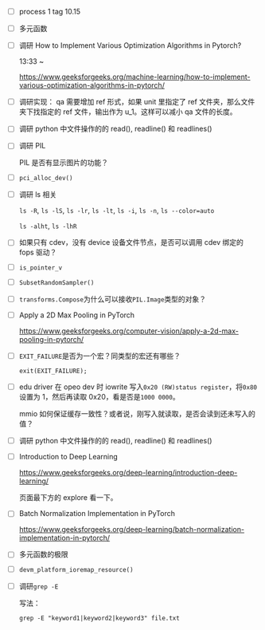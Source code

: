 * [ ] process 1 tag 10.15

* [ ] 多元函数

* [ ] 调研 How to Implement Various Optimization Algorithms in Pytorch?

    13:33 ~ 

    <https://www.geeksforgeeks.org/machine-learning/how-to-implement-various-optimization-algorithms-in-pytorch/>

* [ ] 调研实现： qa 需要增加 ref 形式，如果 unit 里指定了 ref 文件夹，那么文件夹下找指定的 ref 文件，输出作为 u_1。这样可以减小 qa 文件的长度。

* [ ] 调研 python 中文件操作的的 read(), readline() 和 readlines()

* [ ] 调研 PIL

    PIL 是否有显示图片的功能？

* [ ] `pci_alloc_dev()`

* [ ] 调研 ls 相关

    `ls -R`, `ls -lS`, `ls -lr`, `ls -lt`, `ls -i`, `ls -n`, `ls --color=auto`

    `ls -alht`, `ls -lhR`

* [ ] 如果只有 cdev，没有 device 设备文件节点，是否可以调用 cdev 绑定的 fops 驱动？

* [ ] `is_pointer_v`

* [ ] `SubsetRandomSampler()`

* [ ] `transforms.Compose`为什么可以接收`PIL.Image`类型的对象？

* [ ] Apply a 2D Max Pooling in PyTorch

    <https://www.geeksforgeeks.org/computer-vision/apply-a-2d-max-pooling-in-pytorch/>

* [ ] `EXIT_FAILURE`是否为一个宏？同类型的宏还有哪些？

    `exit(EXIT_FAILURE);`

* [ ] edu driver 在 opeo dev 时 iowrite 写入`0x20 (RW)status register`，将`0x80`设置为 1，然后再读取 0x20，看是否是`1000 0000`。

    mmio 如何保证缓存一致性？或者说，刚写入就读取，是否会读到还未写入的值？

* [ ] 调研 python 中文件操作的的 read(), readline() 和 readlines()

* [ ] Introduction to Deep Learning

    <https://www.geeksforgeeks.org/deep-learning/introduction-deep-learning/>

    页面最下方的 explore 看一下。

* [ ] Batch Normalization Implementation in PyTorch

    <https://www.geeksforgeeks.org/deep-learning/batch-normalization-implementation-in-pytorch/>

* [ ] 多元函数的极限

* [ ] `devm_platform_ioremap_resource()`

* [ ] 调研`grep -E`

    写法：

    `grep -E "keyword1|keyword2|keyword3" file.txt`